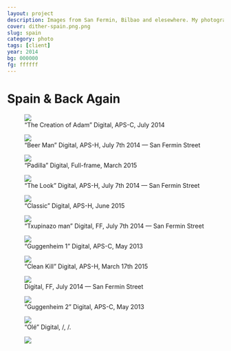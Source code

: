 ```yaml
---
layout: project
description: Images from San Fermin, Bilbao and elesewhere. My photography from that most beautiful country.
cover: dither-spain.png.png
slug: spain
category: photo
tags: [client]
year: 2014
bg: 000000
fg: ffffff
---
```


# Spain & Back Again

<figure><img src="/assets/img/work/spain/01_Hemingway_Michael.jpg" />

<figcaption>“The Creation of Adam” Digital, APS-C, July 2014</figcaption>

</figure>

<figure><img src="/assets/img/work/spain/02_Hemingway_Michael.jpg" />

<figcaption>“Beer Man” Digital, APS-H, July 7th 2014 — San Fermin Street</figcaption>

</figure>

<figure><img src="/assets/img/work/spain/03_Hemingway_Michael.jpg" />

<figcaption>“Padilla” Digital, Full-frame, March 2015</figcaption>

</figure>

<figure><img src="/assets/img/work/spain/04_Hemingway_Michael.jpg" />

<figcaption>“The Look” Digital, APS-H, July 7th 2014 — San Fermin Street</figcaption>

</figure>

<figure><img src="/assets/img/work/spain/05_Hemingway_Michael.jpg" />

<figcaption>“Classic” Digital, APS-H, June 2015</figcaption>

</figure>

<figure><img src="/assets/img/work/spain/06_Hemingway_Michael.jpg" />

<figcaption>“Txupinazo man” Digital, FF, July 7th 2014 — San Fermin Street</figcaption>

</figure>

<figure><img src="/assets/img/work/spain/07_Hemingway_Michael.jpg" />

<figcaption>“Guggenheim 1” Digital, APS-C, May 2013</figcaption>

</figure>

<figure><img src="/assets/img/work/spain/10_Hemingway_Michael.jpg" />

<figcaption>“Clean Kill” Digital, APS-H, March 17th 2015</figcaption>

</figure>

<figure><img src="/assets/img/work/spain/11_Hemingway_Michael.jpg" />

<figcaption>Digital, FF, July 2014 — San Fermin Street</figcaption>

</figure>

<figure><img src="/assets/img/work/spain/12_Hemingway_Michael.jpg" />

<figcaption>“Guggenheim 2” Digital, APS-C, May 2013</figcaption>

</figure>

<figure><img src="/assets/img/work/spain/13_Hemingway_Michael.jpg" />

<figcaption>“Olé” Digital, /, /.</figcaption>

</figure>

<figure><img src="/assets/img/work/spain/14_Hemingway_Michael.jpg" />

